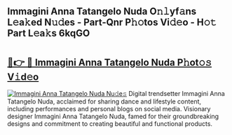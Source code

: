 ## Immagini Anna Tatangelo Nuda O𝚗𝚕yf𝚊ns L𝚎a𝚔ed N𝚞𝚍es - Part-Qnr P𝚑𝚘tos Vi𝚍𝚎o - H𝚘𝚝 Part L𝚎a𝚔s 6kqGO

# <h2><a href="http://kfc4ig5.oniu.top/?m=Immagini+Anna+Tatangelo+Nuda">🔗👉 🔴 Immagini Anna Tatangelo Nuda P𝚑ot𝚘𝚜 V𝚒d𝚎o</a></h2>

[![Immagini Anna Tatangelo Nuda Nu𝚍e𝚜](https://i.imgur.com/0qMVB7G.gif)](http://kfc4ig5.oniu.top/?m=Immagini+Anna+Tatangelo+Nuda)
Digital trendsetter Immagini Anna Tatangelo Nuda, acclaimed for sharing dance and lifestyle content, including performances and personal blogs on social media. Visionary designer Immagini Anna Tatangelo Nuda, famed for their groundbreaking designs and commitment to creating beautiful and functional products.  
